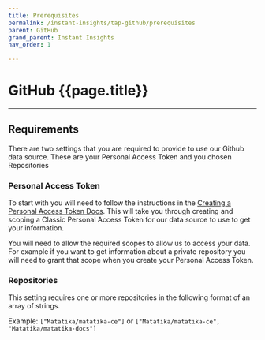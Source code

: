 ```yaml
---
title: Prerequisites
permalink: /instant-insights/tap-github/prerequisites
parent: GitHub
grand_parent: Instant Insights
nav_order: 1

---
```


# GitHub {{page.title}}

---

## Requirements

There are two settings that you are required to provide to use our Github data source. These are your Personal Access Token and you chosen Repositories


### Personal Access Token

To start with you will need to follow the instructions in the [Creating a Personal Access Token Docs](https://docs.github.com/en/authentication/keeping-your-account-and-data-secure/creating-a-personal-access-token). This will take you through creating and scoping a Classic Personal Access Token for our data source to use to get your information.

You will need to allow the required scopes to allow us to access your data. For example if you want to get information about a private repository you will need to grant that scope when you create your Personal Access Token.

### Repositories

This setting requires one or more repositories in the following format of an array of strings.

Example: `["Matatika/matatika-ce"]` or `["Matatika/matatika-ce", "Matatika/matatika-docs"]`
